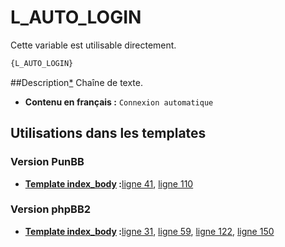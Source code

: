 # L_AUTO_LOGIN


Cette variable est utilisable directement.

```html
{L_AUTO_LOGIN}
```

##Description[*](https://fa-tvars.appspot.com/var/L_AUTO_LOGIN)
Chaîne de texte.

* __Contenu en français :__  `Connexion automatique`

## Utilisations dans les templates

### Version PunBB

* __[Template index_body](../tpl/var/punbb/index_body.md#readme) :__[ligne 41](../tpl/src/punbb/index_body.tpl#L41), [ligne 110](../tpl/src/punbb/index_body.tpl#L110)

### Version phpBB2

* __[Template index_body](../tpl/var/subsilver/index_body.md#readme) :__[ligne 31](../tpl/src/subsilver/index_body.tpl#L31), [ligne 59](../tpl/src/subsilver/index_body.tpl#L59), [ligne 122](../tpl/src/subsilver/index_body.tpl#L122), [ligne 150](../tpl/src/subsilver/index_body.tpl#L150)